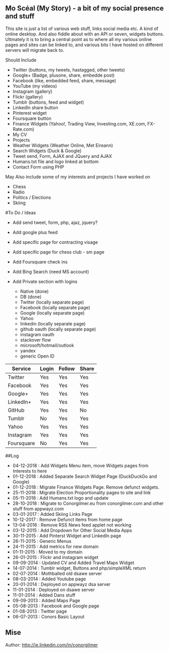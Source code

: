 ## Mo Scéal (My Story) - a bit of my social presence and stuff

This site is just a list of various web stuff, links social media etc. A kind of online desktop.
And also fiddle about with an API or seven, widgets buttons. Ultmately it is to bring a central point as to where all my various online pages and sites can be linked to, and various bits I have hosted on different servers will migrate back to. 

Should Include
- Twitter (buttons, my tweets, hastagged, other tweets)
- Google+ (Badge, plusone, share, embedde post)
- Facebook (like, embedded feed, share, message)
- YouTube (my videos)
- Instagram (gallery)
- Flickr (gallery)
- Tumblr (buttons, feed and widget)
- LinkedIn share button
- Pinterest widget
- Foursquare button
- Finance Widgets (Yahoo!, Trading View, Investing.com, XE.com, FX-Rate.com)
- My CV
- Projects
- Weather Widgets (Weather Online, Met Eireann)
- Search Widgets (Duck & Google)
- Tweet send, Form, AJAX and JQuery and AJAX
- Humans.txt file and logo linked at bottom
- Contact Form using PHP

May Also include some of my interests and projects I have worked on
- Chess
- Radio
- Politics / Elections
- Skiing

#To Do / Ideas
- Add send tweet, form, php, ajaz, jquery?
- Add google plus feed
- Add specific page for contracting visage
- Add specific page for chess club - sm page
- Add Foursquare check ins
- Add Bing Search (need MS account)

- Add Private section with logins
  - Native (done)
  - DB (done)
  - Twitter (locally separate page)
  - Facebook (locally separate page)
  - Google (locally separate page)
  - Yahoo
  - linkedin (locally separate page)
  - github oauth (locally separate page)
  - instagram oauth
  - stackover flow
  - microsoft/hotmail/outlook
  - yandex
  - generic Open ID

Service  | Login | Follow | Share 
------------- | ------------- | ------------- | -------------
Twitter  | Yes | Yes | Yes
Facebook  | Yes | Yes | Yes
Google+  | Yes | Yes | Yes
LinkedIn+  | Yes | Yes | Yes
GitHub  | Yes | Yes | No
Tumblr  | No | Yes | Yes
Yahoo  | Yes | Yes | Yes
Instagram  | Yes | Yes | Yes
Foursquare  | No | Yes | Yes

##Log
- 04-12-2018 : Add Widgets Menu item, move Widgets pages from Interests to here
- 01-12-2018 : Added Separate Search Widget Page (DuckDuckGo and Google)
- 01-12-2018 : Migrate Finance Widgets Page. Remove defunct widgets.
- 25-11-2018 : Migrate Election Proportionality pages to site and link
- 05-11-2018 : Add Humans.txt logo and update
- 28-10-2018 : Migrate to Conorgilmer.eu from conorgilmer.com and other stuff from  appwayz.com 
- 03-01-2017 : Added Skiing Links Page
- 10-12-2017 : Remove Defunct items from home page
- 13-04-2016 : Remove RSS News feed applet not working 
- 03-12-2015 : Add Dropdown for Other Social Media Apps
- 30-11-2015 : Add Pinterst Widget and LinkedIn page 
- 26-11-2015 : Generic Menus
- 24-11-2015 : Add metrics for new domain
- 01-11-2015 : Moved to my domain
- 26-01-2015 : Flickr and instagram widget
- 09-09-2014 : Updated CV and Added Travel Maps Widget
- 14-07-2014 : Tumblr widget, Buttons and php/simpleXML return
- 02-07-2014 : Mothballed old dsawe server
- 08-03-2014 : Added Youtube page
- 20-01-2014 : Deployed on appwayz dsa server
- 11-01-2014 : Deployed on dsawe server
- 11-01-2014 : Added Dans stuff
- 09-09-2013 : Added Maps Page
- 05-08-2013 : Facebook and Google page
- 01-08-2013 : Twitter page
- 06-07-2013 : Conors Basic Layout

## Mise
Author: http://ie.linkedin.com/in/conorgilmer



